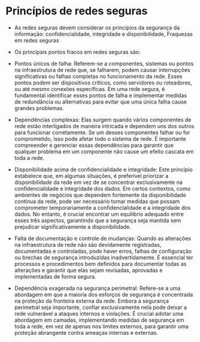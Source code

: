 # Princípios de redes seguras

* As redes seguras devem considerar os princípios da segurança da informação: confidencialidade, integridade e disponibilidade,
Fraquezas em redes seguras

* Os principais pontos fracos em redes seguras são:

* Pontos únicos de falha: Referem-se a componentes, sistemas ou pontos na infraestrutura de rede que, se falharem, podem causar interrupções significativas ou falhas completas no funcionamento da rede. Esses pontos podem ser dispositivos críticos, como servidores ou roteadores, ou até mesmo conexões específicas. Em uma rede segura, é fundamental identificar esses pontos de falha e implementar medidas de redundância ou alternativas para evitar que uma única falha cause grandes problemas.

* Dependências complexas: Elas surgem quando vários componentes de rede estão interligados de maneira intricada e dependem uns dos outros para funcionar corretamente. Se um desses componentes falhar ou for comprometido, isso pode afetar todo o sistema de rede. É importante compreender e gerenciar essas dependências para garantir que qualquer problema em um componente não cause um efeito cascata em toda a rede.

* Disponibilidade acima de confidencialidade e integridade: Este princípio estabelece que, em algumas situações, é preferível priorizar a disponibilidade da rede em vez de se concentrar exclusivamente na confidencialidade e integridade dos dados. Em certos contextos, como ambientes de negócios que dependem fortemente da disponibilidade contínua da rede, pode ser necessário tomar medidas que possam comprometer temporariamente a confidencialidade e a integridade dos dados. No entanto, é crucial encontrar um equilíbrio adequado entre esses três aspectos, garantindo que a segurança seja mantida sem prejudicar significativamente a disponibilidade.

* Falta de documentação e controle de mudanças: Quando as alterações na infraestrutura de rede não são devidamente registradas, documentadas e controladas, pode haver erros, falhas de configuração ou brechas de segurança introduzidas inadvertidamente. É essencial ter processos e procedimentos bem definidos para documentar todas as alterações e garantir que elas sejam revisadas, aprovadas e implementadas de forma segura.

* Dependência exagerada na segurança perimetral: Refere-se a uma abordagem em que a maioria dos esforços de segurança é concentrada na proteção da fronteira externa da rede. Embora a segurança perimetral seja importante, confiar exclusivamente nela pode deixar a rede vulnerável a ataques internos e violações. É crucial adotar uma abordagem em camadas, implementando medidas de segurança em toda a rede, em vez de apenas nos limites externos, para garantir uma proteção abrangente contra ameaças internas e externas.